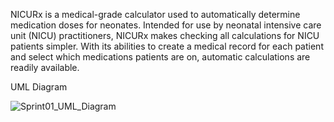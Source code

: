 NICURx is a medical-grade calculator used to automatically determine medication doses for neonates. Intended for use by 
neonatal intensive care unit (NICU) practitioners, NICURx makes checking all calculations for NICU patients simpler. With its abilities to create
a medical record for each patient and select which medications patients are on, automatic calculations are readily available.

UML Diagram

![Sprint01_UML_Diagram](https://github.com/LDELZ/nicurx/assets/107493086/3cdf9b53-827d-453d-9122-bf4fcd56df77)
